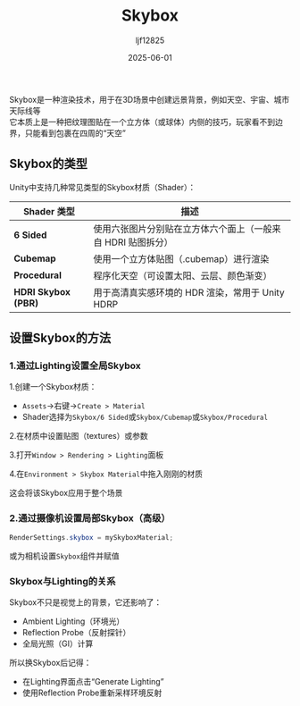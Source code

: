 ﻿---
title: "Skybox"
date: 2025-06-01
categories: [笔记]
tags: [Unity, Unity Component, Light, Render, Graphics]
author: "ljf12825"
summary: Introduction and Usage of Skybox in Unity
---
Skybox是一种渲染技术，用于在3D场景中创建远景背景，例如天空、宇宙、城市天际线等  
它本质上是一种把纹理图贴在一个立方体（或球体）内侧的技巧，玩家看不到边界，只能看到包裹在四周的“天空”

## Skybox的类型

Unity中支持几种常见类型的Skybox材质（Shader）：

| Shader 类型             | 描述                                |
| --------------------- | --------------------------------- |
| **6 Sided**           | 使用六张图片分别贴在立方体六个面上（一般来自 HDRI 贴图拆分） |
| **Cubemap**           | 使用一个立方体贴图（.cubemap）进行渲染           |
| **Procedural**        | 程序化天空（可设置太阳、云层、颜色渐变）              |
| **HDRI Skybox (PBR)** | 用于高清真实感环境的 HDR 渲染，常用于 Unity HDRP  |

## 设置Skybox的方法
### 1.通过Lighting设置全局Skybox
1.创建一个Skybox材质：
- `Assets`->右键->`Create > Material`
- Shader选择为`Skybox/6 Sided`或`Skybox/Cubemap`或`Skybox/Procedural`

2.在材质中设置贴图（textures）或参数

3.打开`Window > Rendering > Lighting`面板

4.在`Environment > Skybox Material`中拖入刚刚的材质

这会将该Skybox应用于整个场景

### 2.通过摄像机设置局部Skybox（高级）
```cs
RenderSettings.skybox = mySkyboxMaterial;
```
或为相机设置`Skybox`组件并赋值

### Skybox与Lighting的关系
Skybox不只是视觉上的背景，它还影响了：
- Ambient Lighting（环境光）
- Reflection Probe（反射探针）
- 全局光照（GI）计算

所以换Skybox后记得：
- 在Lighting界面点击“Generate Lighting”
- 使用Reflection Probe重新采样环境反射
